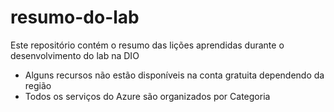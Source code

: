 # resumo-do-lab
Este repositório contém o resumo das lições aprendidas durante o desenvolvimento do lab na DIO

- Alguns recursos não estão disponíveis na conta gratuita dependendo da região
- Todos os serviços do Azure são organizados por Categoria
